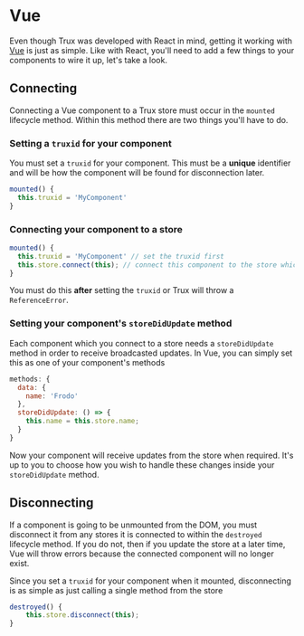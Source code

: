 # Vue

Even though Trux was developed with React in mind, getting it working with [Vue](https://vuejs.org/) is just as simple. Like with React, you'll need to add a few things to your components to wire it up, let's take a look.

## Connecting

Connecting a Vue component to a Trux store must occur in the `mounted` lifecycle method. Within this method there are two things you'll have to do.

### Setting a `truxid` for your component

You must set a `truxid` for your component. This must be a **unique** identifier and will be how the component will be found for disconnection later.

```js
mounted() {
  this.truxid = 'MyComponent'
}
```

### Connecting your component to a store

```js
mounted() {
  this.truxid = 'MyComponent' // set the truxid first
  this.store.connect(this); // connect this component to the store which should be passed in via props
}
```

You must do this **after** setting the `truxid` or Trux will throw a `ReferenceError`.

### Setting your component's `storeDidUpdate` method

Each component which you connect to a store needs a `storeDidUpdate` method in order to receive broadcasted updates. In Vue, you can simply set this as one of your component's methods

```js
methods: {
  data: {
    name: 'Frodo'
  },
  storeDidUpdate: () => {
    this.name = this.store.name;
  }
}
```

Now your component will receive updates from the store when required. It's up to you to choose how you wish to handle these changes inside your `storeDidUpdate` method.

## Disconnecting

If a component is going to be unmounted from the DOM, you must disconnect it from any stores it is connected to within the `destroyed` lifecycle method. If you do not, then if you update the store at a later time, Vue will throw errors because the connected component will no longer exist.

Since you set a `truxid` for your component when it mounted, disconnecting is as simple as just calling a single method from the store

```js
destroyed() {
    this.store.disconnect(this);
}
```
